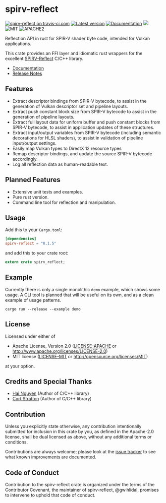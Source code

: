 spirv-reflect
========

[![spirv-reflect on travis-ci.com](https://travis-ci.com/gwihlidal/spirv-reflect-rs.svg?branch=master)](https://travis-ci.com/gwihlidal/spirv-reflect-rs)
[![Latest version](https://img.shields.io/crates/v/spirv-reflect.svg)](https://crates.io/crates/spirv-reflect)
[![Documentation](https://docs.rs/spirv-reflect/badge.svg)](https://docs.rs/spirv-reflect)
[![](https://tokei.rs/b1/github/gwihlidal/spirv-reflect-rs)](https://github.com/gwihlidal/spirv-reflect-rs)
![MIT](https://img.shields.io/badge/license-MIT-blue.svg)
![APACHE2](https://img.shields.io/badge/license-APACHE2-blue.svg)

Reflection API in rust for SPIR-V shader byte code, intended for Vulkan applications.

This crate provides an FFI layer and idiomatic rust wrappers for the excellent [SPIRV-Reflect](https://github.com/chaoticbob/SPIRV-Reflect) C/C++ library.

- [Documentation](https://docs.rs/spirv-reflect)
- [Release Notes](https://github.com/gwihlidal/spirv-reflect-rs/releases)

## Features

* Extract descriptor bindings from SPIR-V bytecode, to assist in the generation of Vulkan descriptor set and pipeline layouts.
* Extract push constant block size from SPIR-V bytecode to assist in the generation of pipeline layouts.
* Extract full layout data for uniform buffer and push constant blocks from SPIR-V bytecode, to assist in application updates of these structures.
* Extract input/output variables from SPIR-V bytecode (including semantic decorations for HLSL shaders), to assist in validation of pipeline input/output settings.
* Easily map Vulkan types to DirectX 12 resource types
* Remap descriptor bindings, and update the source SPIR-V bytecode accordingly.
* Log all reflection data as human-readable text.

## Planned Features

* Extensive unit tests and examples.
* Pure rust version.
* Command line tool for reflection and manipulation.

## Usage

Add this to your `Cargo.toml`:

```toml
[dependencies]
spirv-reflect = "0.1.5"
```

and add this to your crate root:

```rust
extern crate spirv_reflect;
```

## Example

Currently there is only a single monolithic `demo` example, which shows some usage. A CLI tool is planned that will be useful on its own, and as a clean example of usage patterns.

```shell
cargo run --release --example demo
```

## License

Licensed under either of

 * Apache License, Version 2.0 ([LICENSE-APACHE](LICENSE-APACHE) or http://www.apache.org/licenses/LICENSE-2.0)
 * MIT license ([LICENSE-MIT](LICENSE-MIT) or http://opensource.org/licenses/MIT)

at your option.

## Credits and Special Thanks

- [Hai Nguyen](https://github.com/chaoticbob) (Author of C/C++ library)
- [Cort Stratton](https://github.com/cdwfs) (Author of C/C++ library)

## Contribution

Unless you explicitly state otherwise, any contribution intentionally submitted
for inclusion in this crate by you, as defined in the Apache-2.0 license, shall
be dual licensed as above, without any additional terms or conditions.

Contributions are always welcome; please look at the [issue tracker](https://github.com/gwihlidal/spirv-reflect-rs/issues) to see what
known improvements are documented.

## Code of Conduct

Contribution to the spirv-reflect crate is organized under the terms of the
Contributor Covenant, the maintainer of spirv-reflect, @gwihlidal, promises to
intervene to uphold that code of conduct.